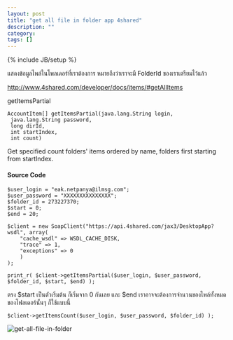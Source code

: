 ```yaml
---
layout: post
title: "get all file in folder app 4shared"
description: ""
category: 
tags: []
---
```

{% include JB/setup %}

แสดงข้อมูลไพล์ในโพลเดอร์ที่เราต้องการ หมายถึงว่าเราจะมี FolderId ของเราเตรียมไว้แล้ว

<http://www.4shared.com/developer/docs/items/#getAllItems>

getItemsPartial

	AccountItem[] getItemsPartial(java.lang.String login,
	 java.lang.String password,
	 long dirId,
	 int startIndex,
	 int count)
	
Get specified count folders' items ordered by name, folders first starting from startIndex.

#### Source Code

	$user_login = "eak.netpanya@ilmsg.com";
	$user_password = "XXXXXXXXXXXXXXX";
	$folder_id = 273227370;
	$start = 0;
	$end = 20;
	 
	$client = new SoapClient("https://api.4shared.com/jax3/DesktopApp?wsdl", array(
		"cache_wsdl" => WSDL_CACHE_DISK,
		"trace" => 1,
		"exceptions" => 0
		)
	);
	 
	print_r( $client->getItemsPartial($user_login, $user_password, $folder_id, $start, $end) );


ตรง $start เป็นตัวเริ่มต้น ก็เริ่มจาก 0 กันเลย และ $end เราอาจจะต้องการจำนวนของไพล์ทั้งหมดของโฟลเดอร์นั้นๆ ก็ใช้แบบนี้


	$client->getItemsCount($user_login, $user_password, $folder_id) );

![get-all-file-in-folder](https://raw.github.com/ilmsg/ilmsg.github.com/master/_upload/get-all-file-in-folder.png)
